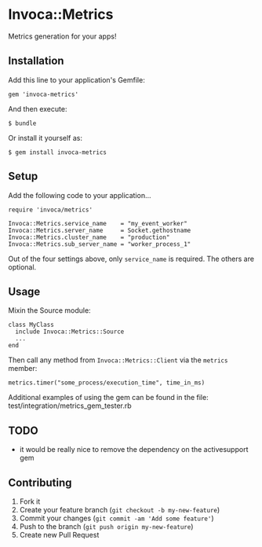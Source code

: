 # Invoca::Metrics

Metrics generation for your apps!

## Installation

Add this line to your application's Gemfile:

    gem 'invoca-metrics'

And then execute:

    $ bundle

Or install it yourself as:

    $ gem install invoca-metrics

## Setup

Add the following code to your application...

    require 'invoca/metrics'

    Invoca::Metrics.service_name    = "my_event_worker"
    Invoca::Metrics.server_name     = Socket.gethostname
    Invoca::Metrics.cluster_name    = "production"
    Invoca::Metrics.sub_server_name = "worker_process_1"

Out of the four settings above, only `service_name` is required.  The others are optional.

## Usage

Mixin the Source module:

    class MyClass
      include Invoca::Metrics::Source
      ...
    end

Then call any method from `Invoca::Metrics::Client` via the `metrics` member:

    metrics.timer("some_process/execution_time", time_in_ms)

Additional examples of using the gem can be found in the file: test/integration/metrics_gem_tester.rb

## TODO

* it would be really nice to remove the dependency on the activesupport gem

## Contributing

1. Fork it
2. Create your feature branch (`git checkout -b my-new-feature`)
3. Commit your changes (`git commit -am 'Add some feature'`)
4. Push to the branch (`git push origin my-new-feature`)
5. Create new Pull Request
